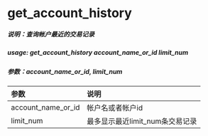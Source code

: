 # get\_account\_history

##### 说明：查询帐户最近的交易记录

##### usage: get\_account\_history account\_name\_or\_id limit\_num

##### 参数：account\_name\_or\_id, limit\_num

| 参数 | 说明 |
| :--- | :--- |
| account\_name\_or\_id | 帐户名或者帐户id |
| limit\_num | 最多显示最近limit\_num条交易记录 |



